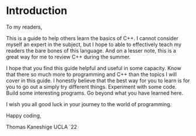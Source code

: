 # Introduction

To my readers,

This is a guide to help others learn the basics of C++. I cannot consider myself 
an expert in the  subject, but I hope to able to effectively teach my readers the
bare bones of this language. And on a lesser note, this is a great way for me to 
review C++ during the summer.

I hope that you find this guide helpful and useful in some capacity. Know that there
so much more to programming and C++ than the topics I will cover in this guide. I
honestly believe that the best way for you to learn is for you to go out a simply
try different things. Experiment with some code. Build some interesting programs.
Go beyond what you have learned here.

I wish you all good luck in your journey to the world of programming.

Happy coding,

Thomas Kaneshige
UCLA `22